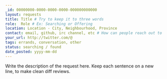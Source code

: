 ```yaml
---
_id: 00000000-0000-0000-0000-000000000000
layout: requests
title: Title # Try to keep it to three words
role:  Role # Ex: Searching or Offering
location: Location - City, Neighbourhood, Province
contact: email, github, irc channel, etc # How can people reach out to you?
your_url: http://twitter.com/@
tags: errands, conversation, other
status: searching / found
date_posted: yyyy-mm-dd
---
```


Write the description of the request here. 
Keep each sentence on a new line, to make clean diff reviews.
